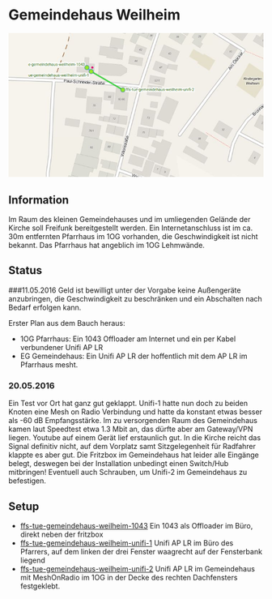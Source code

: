 # Gemeindehaus Weilheim

![](gemeindehaus-weilheim.png)

## Information
Im Raum des kleinen Gemeindehauses und im umliegenden Gelände der Kirche soll Freifunk bereitgestellt werden. Ein Internetanschluss ist im ca. 30m entfernten Pfarrhaus im 1OG vorhanden, die Geschwindigkeit ist nicht bekannt. Das Pfarrhaus hat angeblich im 1OG Lehmwände.

## Status
###11.05.2016
Geld ist bewilligt unter der Vorgabe keine Außengeräte anzubringen, die Geschwindigkeit zu beschränken und ein Abschalten nach Bedarf erfolgen kann.

Erster Plan aus dem Bauch heraus:

* 1OG Pfarrhaus: Ein 1043 Offloader am Internet und ein per Kabel verbundener Unifi AP LR
* EG Gemeindehaus: Ein Unifi AP LR der hoffentlich mit dem AP LR im Pfarrhaus mesht.

### 20.05.2016
Ein Test vor Ort hat ganz gut geklappt. Unifi-1 hatte nun doch zu beiden Knoten eine Mesh on Radio Verbindung und hatte da konstant etwas besser als -60 dB Empfangsstärke. Im zu versorgenden Raum des Gemeindehaus kamen laut Speedtest etwa 1.3 Mbit an, das dürfte aber am Gateway/VPN liegen. Youtube auf einem Gerät lief erstaunlich gut. In die Kirche reicht das Signal definitiv nicht, auf dem Vorplatz samt Sitzgelegenheit für Radfahrer klappte es aber gut.
Die Fritzbox im Gemeindehaus hat leider alle Eingänge belegt, deswegen bei der Installation unbedingt einen Switch/Hub mitbringen! Eventuell auch Schrauben, um Unifi-2 im Gemeindehaus zu befestigen.

## Setup

* [ffs-tue-gemeindehaus-weilheim-1043](ffs-gemeindehaus-weilheim-1043.sh) Ein 1043 als Offloader im Büro, direkt neben der fritzbox
* [ffs-tue-gemeindehaus-weilheim-unifi-1](ffs-gemeindehaus-weilheim-unifi-1.sh) Unifi AP LR im Büro des Pfarrers, auf dem linken der drei Fenster waagrecht auf der Fensterbank liegend
* [ffs-tue-gemeindehaus-weilheim-unifi-2](ffs-gemeindehaus-weilheim-unifi-2.sh) Unifi AP LR im Gemeindehaus mit MeshOnRadio im 1OG in der Decke des rechten Dachfensters festgeklebt.
